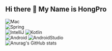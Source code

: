 ## Hi there 👋 My Name is HongPro

![Mac](https://img.shields.io/badge/mac%20os-000000?style=for-the-badge&logo=apple&logoColor=white) <br/>
![Spring](https://img.shields.io/badge/Spring-6DB33F?style=for-the-badge&logo=spring&logoColor=white) <br/>
![IntelliJ](https://img.shields.io/badge/IntelliJ_IDEA-000000.svg?style=for-the-badge&logo=intellij-idea&logoColor=white)
![Kotlin](https://img.shields.io/badge/Kotlin-0095D5?&style=for-the-badge&logo=kotlin&logoColor=white) <br/>
![Android](https://img.shields.io/badge/Android-3DDC84?style=for-the-badge&logo=android&logoColor=white) 
![AndroidStudio](https://img.shields.io/badge/Android_Studio-3DDC84?style=for-the-badge&logo=android-studio&logoColor=white)<br/>
![Anurag's GitHub stats](https://github-readme-stats.vercel.app/api?username=H-HOPES&show_icons=true&theme=radical)
